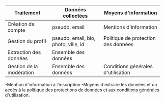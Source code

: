 | Traitement               | Données collectées                   | Moyens d'information                |
| ------------------------ | ------------------------------------ | ----------------------------------- |
| Création de compte       | pseudo, email                        | Mentions d'information              |
| Gestion du profil        | pseudo, email, bio, photo, ville, id | Politique de protection des données |
| Extraction des données   | Ensemble des données                 |                                     |
| Gestion de la modération | Ensemble des données                 | Conditions générales d'utilisation  |

-Mention d'information à l'inscription
-Moyens d'extraire les données et un accès à la politique des protections de données et aux conditions générales d'utilisation.
